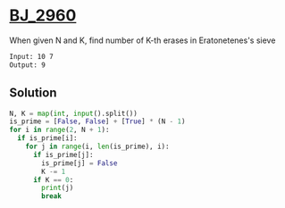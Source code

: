 # [BJ_2960](https://acmicpc.net/problem/2960)

When given N and K, find number of K-th erases in Eratonetenes's sieve

```txt
Input: 10 7
Output: 9
```

## Solution

```py
N, K = map(int, input().split())
is_prime = [False, False] + [True] * (N - 1)
for i in range(2, N + 1):
  if is_prime[i]:
    for j in range(i, len(is_prime), i):
      if is_prime[j]:
        is_prime[j] = False
        K -= 1
      if K == 0:
        print(j)
        break
```
